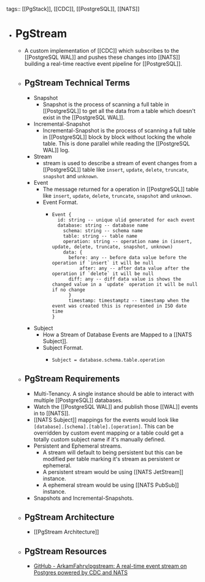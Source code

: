 tags:: [[PgStack]], [[CDC]], [[PostgreSQL]], [[NATS]]

- # PgStream
	- A custom implementation of [[CDC]] which subscribes to the [[PostgreSQL WAL]] and pushes these changes into [[NATS]] building a real-time reactive event pipeline for [[PostgreSQL]].
	- ## PgStream Technical Terms
		- Snapshot
			- Snapshot is the process of scanning a full table in [[PostgreSQL]] to get all the data from a table which doesn't exist in the [[PostgreSQL WAL]].
		- Incremental-Snapshot
			- Incremental-Snapshot is the process of scanning a full table in [[PostgreSQL]] block by block without locking the whole table. This is done parallel while reading the [[PostgreSQL WAL]] log.
		- Stream
			- stream is used to describe a stream of event changes from a [[PostgreSQL]] table like `insert`, `update`, `delete`, `truncate`, `snapshot` and `unknown`.
		- Event
			- The message returned for a operation in [[PostgreSQL]] table like `insert`, `update`, `delete`, `truncate`, `snapshot` and `unknown`.
			- Event Format.
				- ```pseudo
				  Event {
				  	id: string -- unique ulid generated for each event
				  	database: string -- database name
				      schema: string -- schema name
				      table: string -- table name
				      operation: string -- operation name in (insert, update, delete, truncate, snapshot, unknown)
				      data: {
				      	before: any -- before data value before the operation if `insert` it will be null
				    		after: any -- after data value after the operation if `delete` it will be null
				      	diff: any -- diff data value is shows the changed value in a `update` operation it will be null if no change
				    	}
				    	timestamp: timestamptz -- timestamp when the event was created this is represented in ISO date time 
				  }
				  ```
		- Subject
			- How a Stream of Database Events are Mapped to a [[NATS Subject]].
			- Subject Format.
				- ```pseudo
				  Subject = database.schema.table.operation
				  ```
	- ## PgStream Requirements
		- Multi-Tenancy. A single instance should be able to interact with multiple [[PostgreSQL]] databases.
		- Watch the [[PostgreSQL WAL]] and publish those [[WAL]] events in to [[NATS]].
		- [[NATS Subject]] mappings for the events would look like `[database].[schema].[table].[operation]`. This can be overridden by custom event mapping or a table could get a totally custom subject name if it's manually defined.
		- Persistent and Ephemeral streams.
			- A stream will default to being persistent but this can be modified per table marking it's  stream as persistent or ephemeral.
			- A persistent stream would be using [[NATS JetStream]] instance.
			- A ephemeral stream would be using [[NATS PubSub]] instance.
		- Snapshots and Incremental-Snapshots.
	- ## PgStream Architecture
		- [[PgStream Architecture]]
	- ## PgStream Resources
		- [GitHub - ArkamFahry/pgstream: A real-time event stream on Postgres powered by CDC and NATS](https://github.com/ArkamFahry/pgstream)